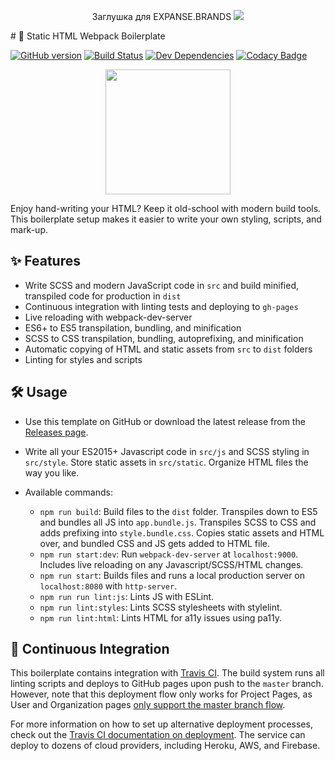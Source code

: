<p align="center">
Заглушка для EXPANSE.BRANDS
<img src="/static/preview.png">
</p>
# 🚀 Static HTML Webpack Boilerplate

[![GitHub version](https://badge.fury.io/gh/erickzhao%2Fstatic-html-webpack-boilerplate.svg)](https://badge.fury.io/gh/erickzhao%2Fstatic-html-webpack-boilerplate)
[![Build Status](https://api.travis-ci.org/erickzhao/static-html-webpack-boilerplate.svg?branch=master)](https://travis-ci.org/erickzhao/static-html-webpack-boilerplate)
[![Dev Dependencies](https://david-dm.org/erickzhao/static-html-webpack-boilerplate/dev-status.svg)](https://david-dm.org/erickzhao/static-html-webpack-boilerplate?type=dev)
[![Codacy Badge](https://api.codacy.com/project/badge/Grade/a81c78b2255343a2a1c86abb564431a9)](https://app.codacy.com/app/erickzhao/static-html-webpack-boilerplate?utm_source=github.com&utm_medium=referral&utm_content=erickzhao/static-html-webpack-boilerplate&utm_campaign=Badge_Grade_Dashboard)

<p align="center">
  <img width="200" height="200" src="https://i.imgur.com/y8m5pkQ.png">
</p>

Enjoy hand-writing your HTML? Keep it old-school with modern build tools. This
boilerplate setup makes it easier to write your own styling, scripts, and
mark-up.

## ✨ Features

- Write SCSS and modern JavaScript code in `src` and build minified, transpiled
  code for production in `dist`
- Continuous integration with linting tests and deploying to `gh-pages`
- Live reloading with webpack-dev-server
- ES6+ to ES5 transpilation, bundling, and minification
- SCSS to CSS transpilation, bundling, autoprefixing, and minification
- Automatic copying of HTML and static assets from `src` to `dist` folders
- Linting for styles and scripts

## 🛠 Usage

- Use this template on GitHub or download the latest release from the
  [Releases page](https://github.com/erickzhao/static-html-webpack-boilerplate/releases).
- Write all your ES2015+ Javascript code in `src/js` and SCSS styling in
  `src/style`. Store static assets in `src/static`. Organize HTML files the way
  you like.
- Available commands:

  - `npm run build`: Build files to the `dist` folder. Transpiles down to ES5
    and bundles all JS into `app.bundle.js`. Transpiles SCSS to CSS and adds
    prefixing into `style.bundle.css`. Copies static assets and HTML over, and
    bundled CSS and JS gets added to HTML file.
  - `npm run start:dev`: Run `webpack-dev-server` at `localhost:9000`. Includes
    live reloading on any Javascript/SCSS/HTML changes.
  - `npm run start`: Builds files and runs a local production server on
    `localhost:8080` with `http-server`.
  - `npm run run lint:js`: Lints JS with ESLint.
  - `npm run lint:styles`: Lints SCSS stylesheets with stylelint.
  - `npm run lint:html`: Lints HTML for a11y issues using pa11y.

## 🔄 Continuous Integration

This boilerplate contains integration with [Travis CI](https://travis-ci.org/).
The build system runs all linting scripts and deploys to GitHub pages upon push
to the `master` branch. However, note that this deployment flow only works for
Project Pages, as User and Organization pages
[only support the master branch flow](https://help.github.com/articles/user-organization-and-project-pages/).

For more information on how to set up alternative deployment processes, check
out the
[Travis CI documentation on deployment](https://docs.travis-ci.com/user/deployment).
The service can deploy to dozens of cloud providers, including Heroku, AWS, and
Firebase.
